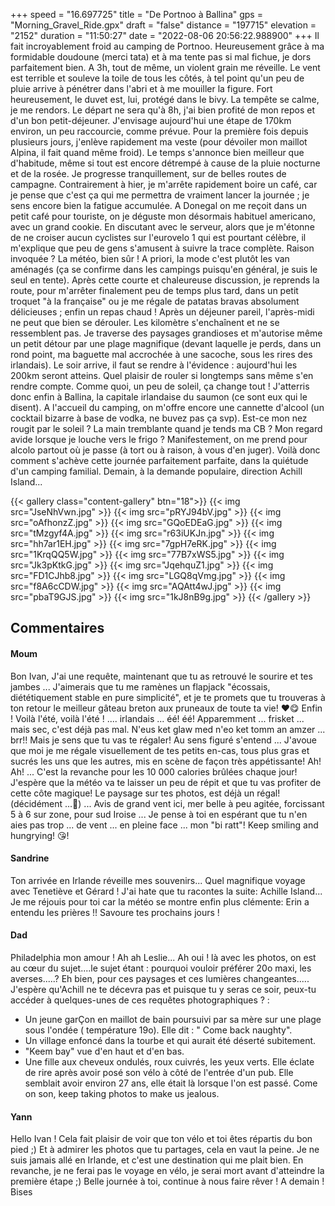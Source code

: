 +++
speed = "16.697725"
title = "De Portnoo à Ballina"
gps = "Morning_Gravel_Ride.gpx"
draft = "false"
distance = "197715"
elevation = "2152"
duration = "11:50:27"
date = "2022-08-06 20:56:22.988900"
+++
Il fait incroyablement froid au camping de Portnoo. Heureusement grâce à ma formidable doudoune (merci tata) et à ma tente pas si mal fichue, je dors parfaitement bien. A 3h, tout de même, un violent grain me réveille. Le vent est terrible et souleve la toile de tous les côtés, à tel point qu'un peu de pluie arrive à pénétrer dans l'abri et à me mouiller la figure. Fort heureusement, le duvet est, lui, protégé dans le bivy. La tempête se calme, je me rendors. Le départ ne sera qu'à 8h, j'ai bien profité de mon repos et d'un bon petit-déjeuner. J'envisage aujourd'hui une étape de 170km environ, un peu raccourcie, comme prévue. Pour la première fois depuis plusieurs jours, j'enlève rapidement ma veste (pour dévoiler mon maillot Alpina, il fait quand même froid). Le temps s'annonce bien meilleur que d'habitude, même si tout est encore détrempé à cause de la pluie nocturne et de la rosée. Je progresse tranquillement, sur de belles routes de campagne. Contrairement à hier, je m'arrête rapidement boire un café, car je pense que c'est ça qui me permettra de vraiment lancer la journée ; je sens encore bien la fatigue accumulée. A Donegal on me reçoit dans un petit café pour touriste, on je déguste mon désormais habituel americano, avec un grand cookie. En discutant avec le serveur, alors que je m'étonne de ne croiser aucun cyclistes sur l'eurovelo 1 qui est pourtant célèbre, il m'explique que peu de gens s'amusent à suivre la trace complète. Raison invoquée ? La météo, bien sûr ! A priori, la mode c'est plutôt les van aménagés (ça se confirme dans les campings puisqu'en général, je suis le seul en tente). Après cette courte et chaleureuse discussion, je reprends la route, pour m'arrêter finalement peu de temps plus tard, dans un petit troquet "à la française" ou je me régale de patatas bravas absolument délicieuses ; enfin un repas chaud ! Après un déjeuner pareil, l'après-midi ne peut que bien se dérouler. Les kilomètre s'enchaînent et ne se ressemblent pas. Je traverse des paysages grandioses et m'autorise même un petit détour par une plage magnifique (devant laquelle je perds, dans un rond point, ma baguette mal accrochée à une sacoche, sous les rires des irlandais). Le soir arrive, il faut se rendre à l'évidence : aujourd'hui les 200km seront atteins. Quel plaisir de rouler si longtemps sans même s'en rendre compte. Comme quoi, un peu de soleil, ça change tout ! J'atterris donc enfin à Ballina, la capitale irlandaise du saumon (ce sont eux qui le disent). A l'accueil du camping, on m'offre encore une cannette d'alcool (un cocktail bizarre à base de vodka, ne buvez pas ça svp). Est-ce mon nez rougit par le soleil ? La main tremblante quand je tends ma CB ? Mon regard avide lorsque je louche vers le frigo ? Manifestement, on me prend pour alcolo partout où je passe (à tort ou à raison, à vous d'en juger). Voilà donc comment s'achève cette journée parfaitement parfaite, dans la quiétude d'un camping familial. Demain, à la demande populaire, direction Achill Island...

{{< gallery class="content-gallery" btn="18">}}
{{< img src="JseNhVwn.jpg" >}}
{{< img src="pRYJ94bV.jpg" >}}
{{< img src="oAfhonzZ.jpg" >}}
{{< img src="GQoEDEaG.jpg" >}}
{{< img src="tMzgyf4A.jpg" >}}
{{< img src="r63iUKJn.jpg" >}}
{{< img src="hh7ar1EH.jpg" >}}
{{< img src="7gpH7eRK.jpg" >}}
{{< img src="1KrqQQ5W.jpg" >}}
{{< img src="77B7xWS5.jpg" >}}
{{< img src="Jk3pKtkG.jpg" >}}
{{< img src="JqehquZ1.jpg" >}}
{{< img src="FD1CJhb8.jpg" >}}
{{< img src="LGQ8qVmg.jpg" >}}
{{< img src="f8A6cCDW.jpg" >}}
{{< img src="AQAtt4wJ.jpg" >}}
{{< img src="pbaT9GJS.jpg" >}}
{{< img src="1kJ8nB9g.jpg" >}}
{{< /gallery >}}

## Commentaires
#### Moum
Bon Ivan,  J'ai une requête, maintenant que tu as retrouvé le sourire et tes jambes ... J'aimerais que tu me ramènes un flapjack "écossais, diététiquement stable en pure simplicité", et je te promets que  tu trouveras à ton retour le meilleur gâteau breton aux pruneaux de toute ta vie! ❤️😋
Enfin !  Voilà l'été, voilà l'été ! .... irlandais ... éé! éé! Apparemment ...  frisket ... mais sec, c'est déjà pas mal. N'eus ket glaw med n'eo  ket tomm  an amzer  ... brr!! Mais  je sens que tu vas te régaler! Au sens figuré s'entend ... J'avoue que moi je me régale visuellement de tes petits en-cas, tous plus gras et sucrés les uns que les autres,  mis en scène de façon très appétissante! Ah! Ah! ... C'est la revanche pour les 10 000 calories brûlées chaque jour! J'espère que la météo  va te laisser un peu de répit et que tu vas profiter de cette côte magique! Le paysage sur tes photos, est déjà un régal! (décidément ...🥴) ...
Avis de grand vent ici, mer belle à peu agitée, forcissant 5 à 6 sur zone, pour sud Iroise ... Je pense à toi en espérant que tu n'en aies pas trop ... de vent ... en pleine face ... mon "bi ratt"! 
 Keep smiling and hungrying! 😘!
#### Sandrine
Ton arrivée en Irlande réveille mes souvenirs...
Quel magnifique voyage avec Tenetiève et Gérard ! 
J'ai hate que tu racontes la suite: Achille Island...
Je me réjouis pour toi car la météo se montre enfin plus clémente: Erin a entendu les prières !!
Savoure tes prochains jours !
#### Dad
Philadelphia mon amour ! Ah ah Leslie...
Ah oui ! là avec les photos, on est au cœur du sujet....le sujet étant : pourquoi vouloir préférer 20o maxi, les averses.....? Eh bien, pour ces paysages et ces lumières changeantes.....
J'espère qu'Achill ne te décevra pas et puisque tu y seras ce soir, peux-tu accéder à quelques-unes de ces requêtes photographiques ? :
- Un jeune garÇon en maillot de bain poursuivi par sa mère sur une plage sous l'ondée ( température 19o). Elle dit : " Come back naughty".
- Un village enfoncé dans la tourbe et qui aurait été déserté subitement.
- "Keem bay" vue d'en haut et d'en bas.
- Une fille aux cheveux ondulés, roux cuivrés, les yeux verts. Elle éclate de rire après avoir posé son vélo à côté de l'entrée d'un pub. Elle semblait avoir environ 27 ans, elle était là lorsque l'on est passé.
Come on son, keep taking photos to make us jealous.
#### Yann
Hello Ivan ! Cela fait plaisir de voir que ton vélo et toi êtes répartis du bon pied ;) Et à admirer les photos que tu partages, cela en vaut la peine.
Je ne suis jamais allé en Irlande, et c'est une destination qui me plait bien.
En revanche, je ne ferai pas le voyage en vélo, je serai mort avant d'atteindre la première étape ;) 
Belle journée à toi, continue à nous faire rêver !
A demain ! Bises

